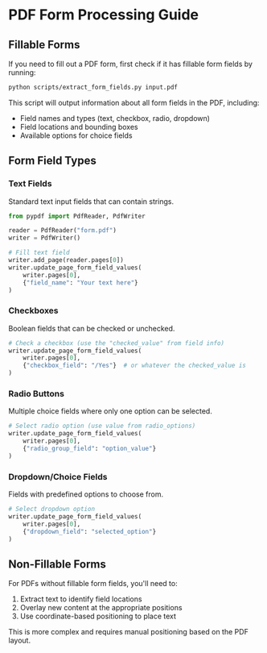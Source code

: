 # PDF Form Processing Guide

## Fillable Forms

If you need to fill out a PDF form, first check if it has fillable form fields by running:

```bash
python scripts/extract_form_fields.py input.pdf
```

This script will output information about all form fields in the PDF, including:
- Field names and types (text, checkbox, radio, dropdown)
- Field locations and bounding boxes
- Available options for choice fields

## Form Field Types

### Text Fields
Standard text input fields that can contain strings.

```python
from pypdf import PdfReader, PdfWriter

reader = PdfReader("form.pdf")
writer = PdfWriter()

# Fill text field
writer.add_page(reader.pages[0])
writer.update_page_form_field_values(
    writer.pages[0],
    {"field_name": "Your text here"}
)
```

### Checkboxes
Boolean fields that can be checked or unchecked.

```python
# Check a checkbox (use the "checked_value" from field info)
writer.update_page_form_field_values(
    writer.pages[0],
    {"checkbox_field": "/Yes"}  # or whatever the checked_value is
)
```

### Radio Buttons
Multiple choice fields where only one option can be selected.

```python
# Select radio option (use value from radio_options)
writer.update_page_form_field_values(
    writer.pages[0],
    {"radio_group_field": "option_value"}
)
```

### Dropdown/Choice Fields
Fields with predefined options to choose from.

```python
# Select dropdown option
writer.update_page_form_field_values(
    writer.pages[0],
    {"dropdown_field": "selected_option"}
)
```

## Non-Fillable Forms

For PDFs without fillable form fields, you'll need to:
1. Extract text to identify field locations
2. Overlay new content at the appropriate positions
3. Use coordinate-based positioning to place text

This is more complex and requires manual positioning based on the PDF layout.
